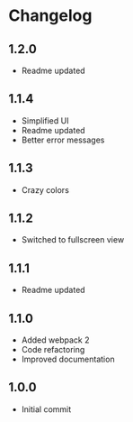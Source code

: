 # Changelog

## 1.2.0
* Readme updated

## 1.1.4
* Simplified UI
* Readme updated
* Better error messages

## 1.1.3
* Crazy colors

## 1.1.2
* Switched to fullscreen view

## 1.1.1
* Readme updated

## 1.1.0
* Added webpack 2
* Code refactoring
* Improved documentation

## 1.0.0
* Initial commit